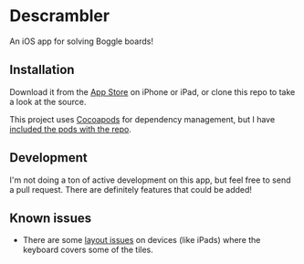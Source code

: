 # Descrambler
An iOS app for solving Boggle boards!

## Installation
Download it from the [App Store](https://itunes.apple.com/us/app/descrambler/id789589023?mt=8) on iPhone or iPad, or clone this repo to take a look at the source.

This project uses [Cocoapods](https://cocoapods.org) for dependency management, but I have [included the pods with the repo](https://guides.cocoapods.org/using/using-cocoapods.html#should-i-check-the-pods-directory-into-source-control).

## Development
I'm not doing a ton of active development on this app, but feel free to send a pull request. There are definitely features that could be added!

## Known issues
- There are some [layout issues](https://github.com/eeevanbbb/Descrambler/blob/master/Descrambler/TileView.swift#L194) on devices (like iPads) where the keyboard covers some of the tiles.
